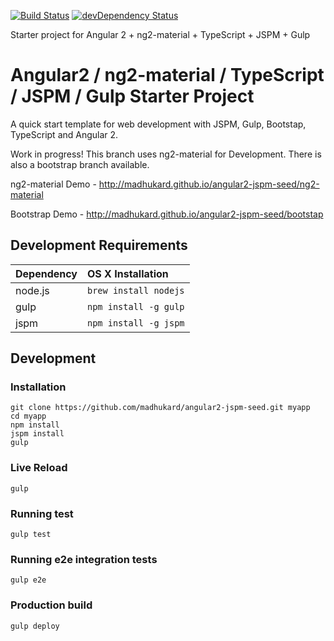 [![Build Status](https://travis-ci.org/madhukard/angular2-jspm-seed.svg?branch=master)](https://travis-ci.org/madhukard/angular2-jspm-seed)
[![devDependency Status](https://david-dm.org/madhukard/angular2-jspm-seed/dev-status.svg)](https://david-dm.org/madhukard/angular2-jspm-seed#info=devDependencies)

Starter project for Angular 2 + ng2-material + TypeScript + JSPM + Gulp

# Angular2 / ng2-material / TypeScript / JSPM / Gulp Starter Project
 
A quick start template for web development with JSPM, Gulp, Bootstap, TypeScript and Angular 2. 

Work in progress! This branch uses ng2-material for Development. There is also a bootstrap branch available.

ng2-material Demo - http://madhukard.github.io/angular2-jspm-seed/ng2-material

Bootstrap Demo - http://madhukard.github.io/angular2-jspm-seed/bootstap

## Development Requirements

|Dependency|OS X Installation|
|:--|:--|
|node.js|`brew install nodejs`|
|gulp|`npm install -g gulp`|
|jspm|`npm install -g jspm`|

## Development

### Installation

```
git clone https://github.com/madhukard/angular2-jspm-seed.git myapp
cd myapp
npm install
jspm install
gulp
```

### Live Reload

`gulp`

### Running test

`gulp test`

### Running e2e integration tests

`gulp e2e`

### Production build

`gulp deploy`
